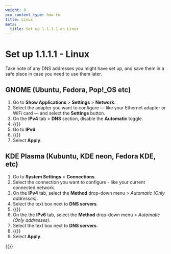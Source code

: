 ```yaml
---
weight: 8
pcx_content_type: how-to
title: Linux
meta:
  title: Set up 1.1.1.1 on Linux
---
```


# Set up 1.1.1.1 - Linux

Take note of any DNS addresses you might have set up, and save them in a safe place in case you need to use them later.

## GNOME (Ubuntu, Fedora, Pop!\_OS etc)

1. Go to **Show Applications** > **Settings** > **Network**.
2. Select the adapter you want to configure — like your Ethernet adapter or WiFi card — and select the **Settings** button.
3. On the **IPv4** tab > **DNS** section, disable the **Automatic** toggle.
4. {{<render file="_all-ipv4.md">}}
5. Go to **IPv6**.
6. {{<render file="_all-ipv6.md">}}
7. Select **Apply**.

## KDE Plasma (Kubuntu, KDE neon, Fedora KDE, etc)

1. Go to **System Settings** > **Connections**.
2. Select the connection you want to configure - like your current connected network.
3. On the **IPv4** tab, select the **Method** drop-down menu > _Automatic (Only addresses)_.
4. Select the text box next to **DNS servers**.
5. {{<render file="_all-ipv4.md">}}
6. On the the **IPv6** tab, select the **Method** drop-down menu > _Automatic (Only addresses)_.
7. Select the text box next to **DNS servers**.
8. {{<render file="_all-ipv6.md">}}
9. Select **Apply**.

{{<render file="_captive-portals.md">}}
